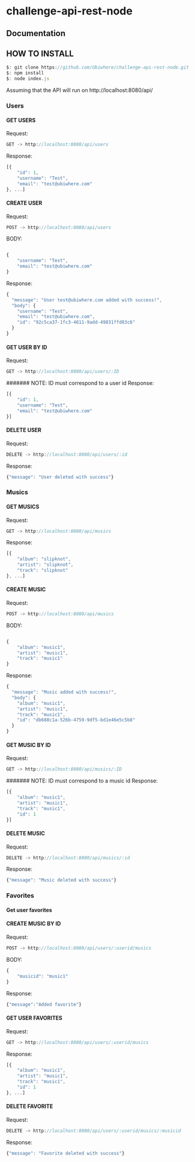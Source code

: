 # challenge-api-rest-node

## Documentation

## HOW TO INSTALL

``` javascript
$: git clone https://github.com/Ubiwhere/challenge-api-rest-node.git
$: npm install
$: node index.js
```


Assuming that the API will run on http://localhost:8080/api/
### Users

#### GET USERS
Request: 
``` javascript
GET -> http://localhost:8080/api/users
```

Response: 
``` javascript
[{
    "id": 1,
    "username": "Test",
    "email": "test@ubiwhere.com"
}, ...]
```


#### CREATE USER
Request: 
``` javascript
POST -> http://localhost:8080/api/users
```
BODY:
``` javascript

{
    "username": "Test",
    "email": "test@ubiwhere.com"
}

```
Response: 
``` javascript
{
  "message": "User test@ubiwhere.com added with success!",
  "body": {
    "username": "Test",
    "email": "test@ubiwhere.com",
    "id": "92c5ca37-1fc3-4611-9add-49831ffd83c6"
  }
}
```

#### GET USER BY ID

Request: 
``` javascript
GET -> http://localhost:8080/api/users/:ID
```
####### NOTE: ID must correspond to a user id
Response: 
``` javascript
[{
    "id": 1,
    "username": "Test",
    "email": "test@ubiwhere.com"
}]
```
#### DELETE USER 

Request: 
``` javascript
DELETE -> http://localhost:8080/api/users/:id
```

Response: 
``` javascript
{"message": "User deleted with success"}
```

### Musics
#### GET MUSICS
Request: 
``` javascript
GET -> http://localhost:8080/api/musics
```

Response: 
``` javascript
[{
    "album": "slipknot",
    "artist": "slipknot",
    "track": "slipknot"
}, ...]
```


#### CREATE  MUSIC
Request: 
``` javascript
POST -> http://localhost:8080/api/musics
```
BODY:
``` javascript

{
    "album": "music1",
    "artist": "music1",
    "track": "music1"
}

```
Response: 
``` javascript
{
  "message": "Music added with success!",
  "body": {
    "album": "music1",
    "artist": "music1",
    "track": "music1",
    "id": "db688c1a-526b-4759-9df5-bd1e46e5c5b8"
  }
}
```

#### GET MUSIC BY ID

Request: 
``` javascript
GET -> http://localhost:8080/api/musics/:ID
```
####### NOTE: ID must correspond to a music id
Response: 
``` javascript
[{
    "album": "music1",
    "artist": "music1",
    "track": "music1",
    "id": 1
}]
```

#### DELETE MUSIC 

Request: 
``` javascript
DELETE -> http://localhost:8080/api/musics/:id
```

Response: 
``` javascript
{"message": "Music deleted with success"}
```

### Favorites
#### Get user favorites

#### CREATE MUSIC BY ID

Request: 
``` javascript
POST -> http://localhost:8080/api/users/:userid/musics
```

BODY:
``` javascript
{
    "musicid": "music1"
}
```

Response: 
``` javascript
{"message":"Added favorite"}
```

#### GET USER FAVORITES 

Request: 
``` javascript
GET -> http://localhost:8080/api/users/:userid/musics
```

Response: 
``` javascript
[{
    "album": "music1",
    "artist": "music1",
    "track": "music1",
    "id": 1
}, ...]
```
#### DELETE FAVORITE 

Request: 
``` javascript
DELETE -> http://localhost:8080/api/users/:userid/musics/:musicid
```

Response: 
``` javascript
{"message": "Favorite deleted with success"}
```
